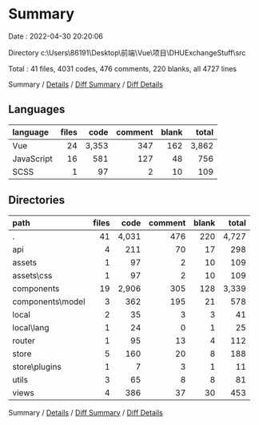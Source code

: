 # Summary

Date : 2022-04-30 20:20:06

Directory c:\Users\86191\Desktop\前端\Vue\项目\DHUExchangeStuff\src

Total : 41 files,  4031 codes, 476 comments, 220 blanks, all 4727 lines

Summary / [Details](details.md) / [Diff Summary](diff.md) / [Diff Details](diff-details.md)

## Languages
| language | files | code | comment | blank | total |
| :--- | ---: | ---: | ---: | ---: | ---: |
| Vue | 24 | 3,353 | 347 | 162 | 3,862 |
| JavaScript | 16 | 581 | 127 | 48 | 756 |
| SCSS | 1 | 97 | 2 | 10 | 109 |

## Directories
| path | files | code | comment | blank | total |
| :--- | ---: | ---: | ---: | ---: | ---: |
| . | 41 | 4,031 | 476 | 220 | 4,727 |
| api | 4 | 211 | 70 | 17 | 298 |
| assets | 1 | 97 | 2 | 10 | 109 |
| assets\css | 1 | 97 | 2 | 10 | 109 |
| components | 19 | 2,906 | 305 | 128 | 3,339 |
| components\model | 3 | 362 | 195 | 21 | 578 |
| local | 2 | 35 | 3 | 3 | 41 |
| local\lang | 1 | 24 | 0 | 1 | 25 |
| router | 1 | 95 | 13 | 4 | 112 |
| store | 5 | 160 | 20 | 8 | 188 |
| store\plugins | 1 | 7 | 3 | 1 | 11 |
| utils | 3 | 65 | 8 | 8 | 81 |
| views | 4 | 386 | 37 | 30 | 453 |

Summary / [Details](details.md) / [Diff Summary](diff.md) / [Diff Details](diff-details.md)